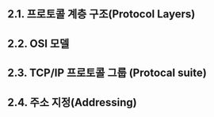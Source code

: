 ## 2.1. 프로토콜 계층 구조(Protocol Layers)
## 2.2. OSI 모델
## 2.3. TCP/IP 프로토콜 그룹 (Protocal suite)
## 2.4. 주소 지정(Addressing)